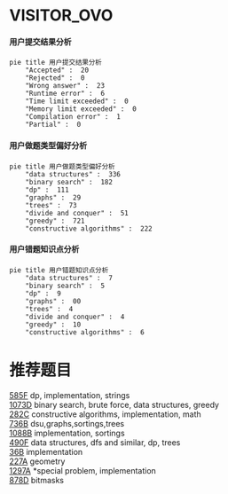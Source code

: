 # VISITOR_OVO

<!-- tabs:start -->



#### **用户提交结果分析**

```mermaid
pie title 用户提交结果分析
    "Accepted" :  20
    "Rejected" :  0
    "Wrong answer" :  23
    "Runtime error" :  6
    "Time limit exceeded" :  0
    "Memory limit exceeded" :  0
    "Compilation error" :  1
    "Partial" :  0
```

#### **用户做题类型偏好分析**

```mermaid
pie title 用户做题类型偏好分析
    "data structures" :  336
    "binary search" :  182
    "dp" :  111
    "graphs" :  29
    "trees" :  73
    "divide and conquer" :  51
    "greedy" :  721
    "constructive algorithms" :  222
```
#### **用户错题知识点分析**

```mermaid
pie title 用户错题知识点分析
    "data structures" :  7
    "binary search" :  5
    "dp" :  9
    "graphs" :  00
    "trees" :  4
    "divide and conquer" :  4
    "greedy" :  10
    "constructive algorithms" :  6
```



<!-- tabs:end -->
# 推荐题目
[585F](https://codeforces.com/contest/585/problem/F)		dp,
                        implementation,
                        strings		  
[1073D](https://codeforces.com/contest/1073/problem/D)		binary search,
                        brute force,
                        data structures,
                        greedy		  
[282C](https://codeforces.com/contest/282/problem/C)		constructive algorithms,
                        implementation,
                        math		  
[736B](https://codeforces.com/contest/736/problem/B)		dsu,graphs,sortings,trees		  
[1088B](https://codeforces.com/contest/1088/problem/B)		implementation,
                        sortings		  
[490F](https://codeforces.com/contest/490/problem/F)		data structures,
                        dfs and similar,
                        dp,
                        trees		  
[36B](https://codeforces.com/contest/36/problem/B)		implementation		  
[227A](https://codeforces.com/contest/227/problem/A)		geometry		  
[1297A](https://codeforces.com/contest/1297/problem/A)		*special problem,
                        implementation		  
[878D](https://codeforces.com/contest/878/problem/D)		bitmasks		  
